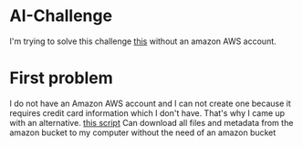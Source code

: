 # AI-Challenge

I'm trying to solve this challenge [this]("https://github.com/silverbottlep/abid_challenge") without an amazon AWS account.

# First problem
I do not have an Amazon AWS account and I can not create one because it requires credit card information which I don't have. That's why I came up with an alternative.
[this script]("https://github.com/Vepnar/AI-challenge/blob/master/bucket-downloader.sh") Can download all files and metadata from the amazon bucket to my computer without the need of an amazon bucket